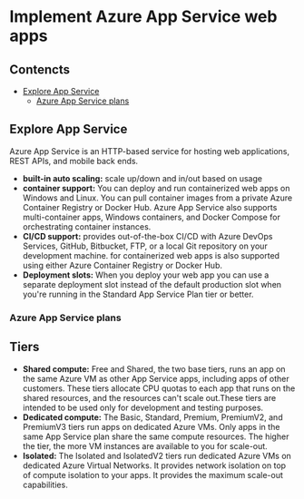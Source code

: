 # Implement Azure App Service web apps

## Contencts

- [Explore App Service](#explore-app-service)
  - [Azure App Service plans](#azure-app-service-plans)

## Explore App Service

Azure App Service is an HTTP-based service for hosting web applications, REST APIs, and mobile back ends.

- **built-in auto scaling:** scale up/down and in/out based on usage
- **container support:** You can deploy and run containerized web apps on Windows and Linux. You can pull container images from a private Azure Container Registry or Docker Hub. Azure App Service also supports multi-container apps, Windows containers, and Docker Compose for orchestrating container instances.
- **CI/CD support:** provides out-of-the-box CI/CD with Azure DevOps Services, GitHub, Bitbucket, FTP, or a local Git repository on your development machine. for containerized web apps is also supported using either Azure Container Registry or Docker Hub.
- **Deployment slots:** When you deploy your web app you can use a separate deployment slot instead of the default production slot when you're running in the Standard App Service Plan tier or better.

### Azure App Service plans

## Tiers

- **Shared compute:** Free and Shared, the two base tiers, runs an app on the same Azure VM as other App Service apps, including apps of other customers. These tiers allocate CPU quotas to each app that runs on the shared resources, and the resources can't scale out.These tiers are intended to be used only for development and testing purposes.
- **Dedicated compute:** The Basic, Standard, Premium, PremiumV2, and PremiumV3 tiers run apps on dedicated Azure VMs. Only apps in the same App Service plan share the same compute resources. The higher the tier, the more VM instances are available to you for scale-out.
- **Isolated:** The Isolated and IsolatedV2 tiers run dedicated Azure VMs on dedicated Azure Virtual Networks. It provides network isolation on top of compute isolation to your apps. It provides the maximum scale-out capabilities.
